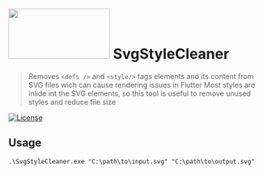 ﻿<img src="https://www.w3.org/Graphics/SVG/svglogo.svg" width="200" height="100"> SvgStyleCleaner
============



> Removes ```<defs />``` and ```<style/>``` tags elements and its content from SVG files wich can cause rendering issues in Flutter
> Most styles are inlide int the SVG elements, so this tool is useful to remove unused styles and reduce file size

[![License](https://img.shields.io/:license-MIT-blue.svg)](https://opensource.org/licenses/mit-license.php)


## Usage
<!-- #content -->

```pwsh
.\SvgStyleCleaner.exe "C:\path\to\input.svg" "C:\path\to\output.svg"
```